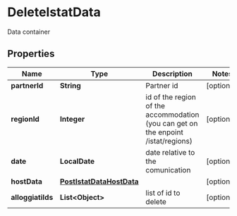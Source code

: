 

# DeleteIstatData

Data container

## Properties

| Name | Type | Description | Notes |
|------------ | ------------- | ------------- | -------------|
|**partnerId** | **String** | Partner id |  [optional] |
|**regionId** | **Integer** | id of the region of the accommodation (you can get on the enpoint /istat/regions) |  [optional] |
|**date** | **LocalDate** | date relative to the comunication |  [optional] |
|**hostData** | [**PostIstatDataHostData**](PostIstatDataHostData.md) |  |  [optional] |
|**alloggiatiIds** | **List&lt;Object&gt;** | list of id to delete |  [optional] |



